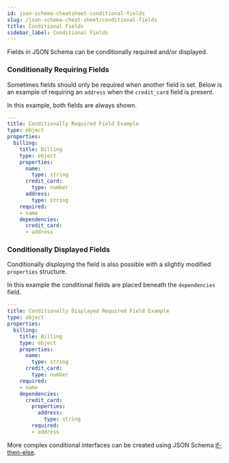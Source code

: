 ```yaml
---
id: json-schema-cheatsheet-conditional-fields
slug: /json-schema-cheat-sheet/conditional-fields
title: Conditional Fields
sidebar_label: Conditional Fields
---
```


Fields in JSON Schema can be conditionally required and/or displayed.

### Conditionally Requiring Fields

Sometimes fields should only be required when another field is set. Below is an example of requiring an `address` when the `credit_card` field is present.

In this example, both fields are always shown.


```yaml
---
title: Conditionally Required Field Example
type: object
properties:
  billing:
    title: Billing
    type: object
    properties:
      name:
        type: string
      credit_card:
        type: number
      address:
        type: string
    required:
    - name
    dependencies:
      credit_card:
      - address
```

### Conditionally Displayed Fields

Conditionally _displaying_ the field is also possible with a slightly modified `properties` structure.

In this example the conditional fields are placed beneath the `dependencies` field.

```yaml
---
title: Conditionally Displayed Required Field Example
type: object
properties:
  billing:
    title: Billing
    type: object
    properties:
      name:
        type: string
      credit_card:
        type: number
    required:
    - name
    dependencies:
      credit_card:
        properties:
          address:
            type: string
        required:
        - address
```

More complex conditional interfaces can be created using JSON Schema [if-then-else](https://json-schema.org/understanding-json-schema/reference/conditionals.html#if-then-else).
